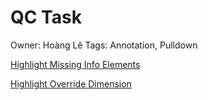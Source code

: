 # QC Task

Owner: Hoàng Lê
Tags: Annotation, Pulldown

[Highlight Missing Info Elements](QC%20Task%20baedbc021e8b48e9bbc811763ba3fdf2/Highlight%20Missing%20Info%20Elements%203575d70b1400485e926addba21d8b43a.md)

[Highlight Override Dimension](QC%20Task%20baedbc021e8b48e9bbc811763ba3fdf2/Highlight%20Override%20Dimension%204673e82ce467418baeb50146ad5b024a.md)
